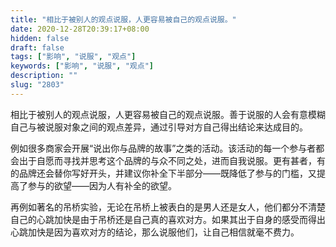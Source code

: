 ```yaml
---
title: "相比于被别人的观点说服，人更容易被自己的观点说服。"
date: 2020-12-28T20:39:17+08:00
hidden: false
draft: false
tags: ["影响", "说服", "观点"]
keywords: ["影响", "说服", "观点"]
description: ""
slug: "2803"
---
```


相比于被别人的观点说服，人更容易被自己的观点说服。善于说服的人会有意模糊自己与被说服对象之间的观点差异，通过引导对方自己得出结论来达成目的。

例如很多商家会开展“说出你与品牌的故事”之类的活动。该活动的每一个参与者都会出于自愿而寻找并思考这个品牌的与众不同之处，进而自我说服。更有甚者，有的品牌还会替你写好开头，并建议你补全下半部分——既降低了参与的门槛，又提高了参与的欲望——因为人有补全的欲望。

再例如著名的吊桥实验，无论在吊桥上被表白的是男人还是女人，他们都分不清楚自己的心跳加快是由于吊桥还是自己真的喜欢对方。如果其出于自身的感受而得出心跳加快是因为喜欢对方的结论，那么说服他们，让自己相信就毫不费力。